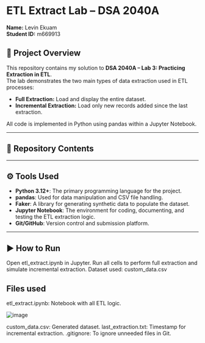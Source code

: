# ETL Extract Lab – DSA 2040A

**Name:** Levin Ekuam  
**Student ID:** m669913  

## 📌 Project Overview

This repository contains my solution to **DSA 2040A – Lab 3: Practicing Extraction in ETL**.  
The lab demonstrates the two main types of data extraction used in ETL processes:

- **Full Extraction:** Load and display the entire dataset.
- **Incremental Extraction:** Load only new records added since the last extraction.

All code is implemented in Python using pandas within a Jupyter Notebook.

---

## 📁 Repository Contents


---

## ⚙️ Tools Used

- **Python 3.12+**: The primary programming language for the project.
- **pandas**: Used for data manipulation and CSV file handling.
- **Faker**: A library for generating synthetic data to populate the dataset.
- **Jupyter Notebook**: The environment for coding, documenting, and testing the ETL extraction logic.
- **Git/GitHub**: Version control and submission platform.

---

## ▶️ How to Run

Open etl_extract.ipynb in Jupyter.
Run all cells to perform full extraction and simulate incremental extraction.
Dataset used: custom_data.csv

## Files used 
etl_extract.ipynb: Notebook with all ETL logic.



![image](https://github.com/user-attachments/assets/5b22d150-c461-4ae0-a51f-bafcb74adf23)















custom_data.csv: Generated dataset.
last_extraction.txt: Timestamp for incremental extraction.
.gitignore: To ignore unneeded files in Git.

